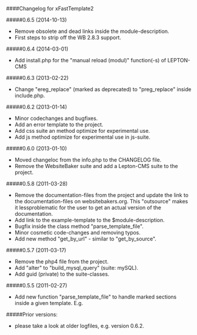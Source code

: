 ####Changelog for xFastTemplate2

#####0.6.5 (2014-10-13)
- Remove obsolete and dead links inside the module-description.
- First steps to strip off the WB 2.8.3 support.

#####0.6.4 (2014-03-01)
- Add install.php for the "manual reload (modul)" function(-s) of LEPTON-CMS

#####0.6.3	(2013-02-22)
- Change "ereg_replace" (marked as deprecated) to "preg_replace" inside include.php.

#####0.6.2	(2013-01-14)
- Minor codechanges and bugfixes.
- Add an error template to the project.
- Add css suite an method optimize for experimental use.
- Add js method optimize for experimental use in js-suite.

#####0.6.0	(2013-01-10)
- Moved changeloc from the info.php to the CHANGELOG file.
- Remove the WebsiteBaker suite and add a Lepton-CMS suite to the project.

#####0.5.8	(2011-03-28)
- Remove the documentation-files from the project and update the link to the documentation-files on websitebakers.org. This "outsource" makes it lessproblematic for the user to get an actual version of the documentation.
- Add link to the example-template to the $module-description.
- Bugfix inside the class method "parse_template_file".
- Minor cosmetic code-changes and removing typos.
- Add new method "get_by_url" - similar to "get_by_source".

#####0.5.7	(2011-03-17)
- Remove the php4 file from the project.
- Add "alter" to "build_mysql_query" (suite: mySQL).
- Add guid (private) to the suite-classes.

#####0.5.5	(2011-02-27)
- Add new function "parse_template_file" to handle marked sections inside
	a given template. E.g. <!-- BEGIN keyname:any --> <!-- END keyname:any -->
	
#####Prior versions:
- please take a look at older logfiles, e.g. version 0.6.2.